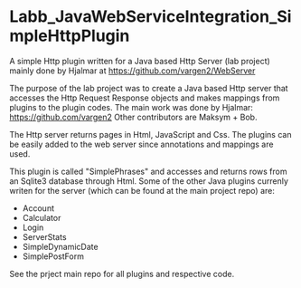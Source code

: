 # Labb_JavaWebServiceIntegration_SimpleHttpPlugin
A simple Http plugin written for a Java based Http Server (lab project) mainly done by Hjalmar at https://github.com/vargen2/WebServer

The purpose of the lab project was to create a Java based Http server that accesses the Http Request Response objects and makes mappings from plugins to the plugin codes.
The main work was done by Hjalmar: https://github.com/vargen2 Other contributors are Maksym + Bob.

The Http server returns pages in Html, JavaScript and Css.
The plugins can be easily added to the web server since annotations and mappings are used.

This plugin is called "SimplePhrases" and accesses and returns rows from an Sqlite3 database through Html.
Some of the other Java plugins currenly writen for the server (which can be found at the main project repo) are:
- Account
- Calculator
- Login
- ServerStats
- SimpleDynamicDate
- SimplePostForm

See the prject main repo for all plugins and respective code.
